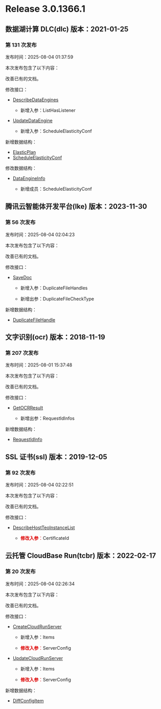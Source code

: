 # Release 3.0.1366.1

## 数据湖计算 DLC(dlc) 版本：2021-01-25

### 第 131 次发布

发布时间：2025-08-04 01:37:59

本次发布包含了以下内容：

改善已有的文档。

修改接口：

* [DescribeDataEngines](https://cloud.tencent.com/document/api/1342/86308)

	* 新增入参：ListHasListener

* [UpdateDataEngine](https://cloud.tencent.com/document/api/1342/99271)

	* 新增入参：ScheduleElasticityConf


新增数据结构：

* [ElasticPlan](https://cloud.tencent.com/document/api/1342/53778#ElasticPlan)
* [ScheduleElasticityConf](https://cloud.tencent.com/document/api/1342/53778#ScheduleElasticityConf)

修改数据结构：

* [DataEngineInfo](https://cloud.tencent.com/document/api/1342/53778#DataEngineInfo)

	* 新增成员：ScheduleElasticityConf




## 腾讯云智能体开发平台(lke) 版本：2023-11-30

### 第 56 次发布

发布时间：2025-08-04 02:04:23

本次发布包含了以下内容：

改善已有的文档。

修改接口：

* [SaveDoc](https://cloud.tencent.com/document/api/1759/105054)

	* 新增入参：DuplicateFileHandles

	* 新增出参：DuplicateFileCheckType


新增数据结构：

* [DuplicateFileHandle](https://cloud.tencent.com/document/api/1759/105104#DuplicateFileHandle)



## 文字识别(ocr) 版本：2018-11-19

### 第 207 次发布

发布时间：2025-08-01 15:37:48

本次发布包含了以下内容：

改善已有的文档。

修改接口：

* [GetOCRResult](https://cloud.tencent.com/document/api/866/115234)

	* 新增出参：RequestIdInfos


新增数据结构：

* [RequestIdInfo](https://cloud.tencent.com/document/api/866/33527#RequestIdInfo)



## SSL 证书(ssl) 版本：2019-12-05

### 第 92 次发布

发布时间：2025-08-04 02:22:51

本次发布包含了以下内容：

改善已有的文档。

修改接口：

* [DescribeHostTeoInstanceList](https://cloud.tencent.com/document/api/400/91655)

	* <font color="#dd0000">**修改入参**：</font>CertificateId




## 云托管 CloudBase Run(tcbr) 版本：2022-02-17

### 第 20 次发布

发布时间：2025-08-04 02:26:34

本次发布包含了以下内容：

改善已有的文档。

修改接口：

* [CreateCloudRunServer](https://cloud.tencent.com/document/api/1243/75712)

	* 新增入参：Items

	* <font color="#dd0000">**修改入参**：</font>ServerConfig

* [UpdateCloudRunServer](https://cloud.tencent.com/document/api/1243/75709)

	* 新增入参：Items

	* <font color="#dd0000">**修改入参**：</font>ServerConfig


新增数据结构：

* [DiffConfigItem](https://cloud.tencent.com/document/api/1243/75713#DiffConfigItem)



